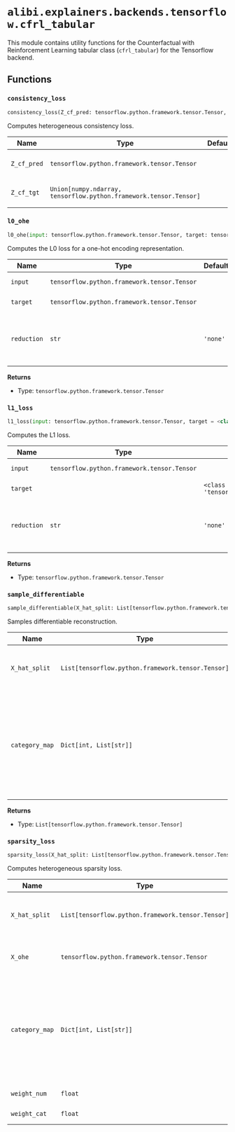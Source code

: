 # `alibi.explainers.backends.tensorflow.cfrl_tabular`

This module contains utility functions for the Counterfactual with Reinforcement Learning tabular class (`cfrl_tabular`)
for the Tensorflow backend.

## Functions
### `consistency_loss`

```python
consistency_loss(Z_cf_pred: tensorflow.python.framework.tensor.Tensor, Z_cf_tgt: Union[numpy.ndarray, tensorflow.python.framework.tensor.Tensor], kwargs)
```

Computes heterogeneous consistency loss.

| Name | Type | Default | Description |
| ---- | ---- | ------- | ----------- |
| `Z_cf_pred` | `tensorflow.python.framework.tensor.Tensor` |  | Counterfactual embedding prediction. |
| `Z_cf_tgt` | `Union[numpy.ndarray, tensorflow.python.framework.tensor.Tensor]` |  | Counterfactual embedding target. |

### `l0_ohe`

```python
l0_ohe(input: tensorflow.python.framework.tensor.Tensor, target: tensorflow.python.framework.tensor.Tensor, reduction: str = 'none') -> tensorflow.python.framework.tensor.Tensor
```

Computes the L0 loss for a one-hot encoding representation.

| Name | Type | Default | Description |
| ---- | ---- | ------- | ----------- |
| `input` | `tensorflow.python.framework.tensor.Tensor` |  | Input tensor. |
| `target` | `tensorflow.python.framework.tensor.Tensor` |  | Target tensor |
| `reduction` | `str` | `'none'` | Specifies the reduction to apply to the output: ``'none'`` | ``'mean'`` | ``'sum'``. |

**Returns**
- Type: `tensorflow.python.framework.tensor.Tensor`

### `l1_loss`

```python
l1_loss(input: tensorflow.python.framework.tensor.Tensor, target = <class 'tensorflow.python.framework.tensor.Tensor'>, reduction: str = 'none') -> tensorflow.python.framework.tensor.Tensor
```

Computes the L1 loss.

| Name | Type | Default | Description |
| ---- | ---- | ------- | ----------- |
| `input` | `tensorflow.python.framework.tensor.Tensor` |  | Input tensor. |
| `target` |  | `<class 'tensorflow.python.framework.tensor.Tensor'>` | Target tensor |
| `reduction` | `str` | `'none'` | Specifies the reduction to apply to the output: ``'none'`` | ``'mean'`` | ``'sum'``. |

**Returns**
- Type: `tensorflow.python.framework.tensor.Tensor`

### `sample_differentiable`

```python
sample_differentiable(X_hat_split: List[tensorflow.python.framework.tensor.Tensor], category_map: Dict[int, List[str]]) -> List[tensorflow.python.framework.tensor.Tensor]
```

Samples differentiable reconstruction.

| Name | Type | Default | Description |
| ---- | ---- | ------- | ----------- |
| `X_hat_split` | `List[tensorflow.python.framework.tensor.Tensor]` |  | List of reconstructed columns form the auto-encoder. |
| `category_map` | `Dict[int, List[str]]` |  | Dictionary of category mapping. The keys are column indexes and the values are lists containing the possible values for an attribute. |

**Returns**
- Type: `List[tensorflow.python.framework.tensor.Tensor]`

### `sparsity_loss`

```python
sparsity_loss(X_hat_split: List[tensorflow.python.framework.tensor.Tensor], X_ohe: tensorflow.python.framework.tensor.Tensor, category_map: Dict[int, List[str]], weight_num: float = 1.0, weight_cat: float = 1.0)
```

Computes heterogeneous sparsity loss.

| Name | Type | Default | Description |
| ---- | ---- | ------- | ----------- |
| `X_hat_split` | `List[tensorflow.python.framework.tensor.Tensor]` |  | List of reconstructed columns form the auto-encoder. |
| `X_ohe` | `tensorflow.python.framework.tensor.Tensor` |  | One-hot encoded representation of the input. |
| `category_map` | `Dict[int, List[str]]` |  | Dictionary of category mapping. The keys are column indexes and the values are lists containing the possible values for an attribute. |
| `weight_num` | `float` | `1.0` | Numerical loss weight. |
| `weight_cat` | `float` | `1.0` | Categorical loss weight. |
